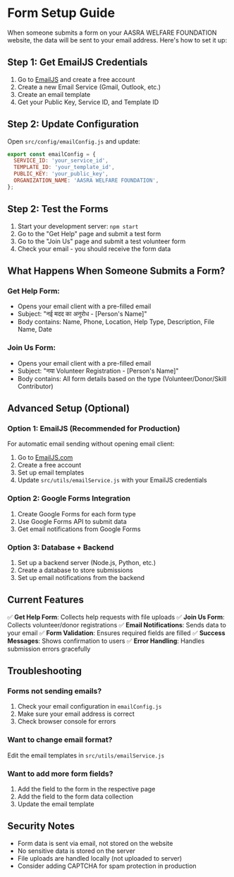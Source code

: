 # Form Setup Guide

When someone submits a form on your AASRA WELFARE FOUNDATION website, the data will be sent to your email address. Here's how to set it up:

## Step 1: Get EmailJS Credentials

1. Go to [EmailJS](https://www.emailjs.com/) and create a free account
2. Create a new Email Service (Gmail, Outlook, etc.)
3. Create an email template
4. Get your Public Key, Service ID, and Template ID

## Step 2: Update Configuration

Open `src/config/emailConfig.js` and update:

```javascript
export const emailConfig = {
  SERVICE_ID: 'your_service_id',
  TEMPLATE_ID: 'your_template_id', 
  PUBLIC_KEY: 'your_public_key',
  ORGANIZATION_NAME: 'AASRA WELFARE FOUNDATION',
};
```

## Step 2: Test the Forms

1. Start your development server: `npm start`
2. Go to the "Get Help" page and submit a test form
3. Go to the "Join Us" page and submit a test volunteer form
4. Check your email - you should receive the form data

## What Happens When Someone Submits a Form?

### Get Help Form:
- Opens your email client with a pre-filled email
- Subject: "नई मदद का अनुरोध - [Person's Name]"
- Body contains: Name, Phone, Location, Help Type, Description, File Name, Date

### Join Us Form:
- Opens your email client with a pre-filled email
- Subject: "नया Volunteer Registration - [Person's Name]"
- Body contains: All form details based on the type (Volunteer/Donor/Skill Contributor)

## Advanced Setup (Optional)

### Option 1: EmailJS (Recommended for Production)

For automatic email sending without opening email client:

1. Go to [EmailJS.com](https://www.emailjs.com/)
2. Create a free account
3. Set up email templates
4. Update `src/utils/emailService.js` with your EmailJS credentials

### Option 2: Google Forms Integration

1. Create Google Forms for each form type
2. Use Google Forms API to submit data
3. Get email notifications from Google Forms

### Option 3: Database + Backend

1. Set up a backend server (Node.js, Python, etc.)
2. Create a database to store submissions
3. Set up email notifications from the backend

## Current Features

✅ **Get Help Form**: Collects help requests with file uploads
✅ **Join Us Form**: Collects volunteer/donor registrations
✅ **Email Notifications**: Sends data to your email
✅ **Form Validation**: Ensures required fields are filled
✅ **Success Messages**: Shows confirmation to users
✅ **Error Handling**: Handles submission errors gracefully

## Troubleshooting

### Forms not sending emails?
1. Check your email configuration in `emailConfig.js`
2. Make sure your email address is correct
3. Check browser console for errors

### Want to change email format?
Edit the email templates in `src/utils/emailService.js`

### Want to add more form fields?
1. Add the field to the form in the respective page
2. Add the field to the form data collection
3. Update the email template

## Security Notes

- Form data is sent via email, not stored on the website
- No sensitive data is stored on the server
- File uploads are handled locally (not uploaded to server)
- Consider adding CAPTCHA for spam protection in production 